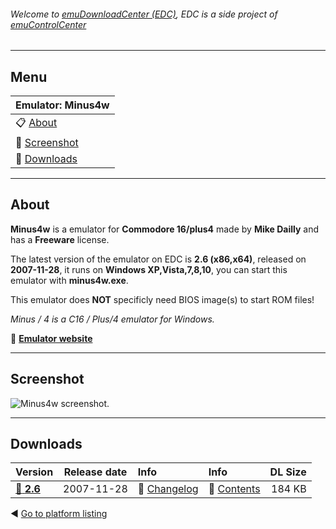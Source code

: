 ###### Welcome to [emuDownloadCenter (EDC)](https://github.com/PhoenixInteractiveNL/emuDownloadCenter/wiki/), EDC is a side project of [emuControlCenter](https://github.com/PhoenixInteractiveNL/emuControlCenter/wiki/)
***
## Menu
| **Emulator: Minus4w** |
|:---------|
| :clipboard: [About](#about) |
| :sunrise: [Screenshot](#screenshot) |
| :floppy_disk: [Downloads](#downloads) |
***
## About
**Minus4w** is a emulator for **Commodore 16/plus4** made by **Mike Dailly** and has a **Freeware** license.

The latest version of the emulator on EDC is **2.6 (x86,x64)**, released on **2007-11-28**, it runs on **Windows XP,Vista,7,8,10**, you can start this emulator with **minus4w.exe**.

This emulator does **NOT** specificly need BIOS image(s) to start ROM files!

_Minus / 4 is a C16 / Plus/4 emulator for Windows._

:link: [**Emulator website**](http://minus4.plus4.net)
***
## Screenshot
![](https://raw.githubusercontent.com/PhoenixInteractiveNL/emuDownloadCenter/master/hooks/minus4/screen.jpg "Minus4w screenshot.")
***
## Downloads
| Version  | Release date  | Info       | Info       | DL Size    |
|:---------|:-------------:|:-----------|:-----------|-----------:|
| [:floppy_disk: **2.6**](https://github.com/PhoenixInteractiveNL/edc-repo0002/raw/master/minus4/2.6.7z) | 2007-11-28 | :page_facing_up: [Changelog](https://github.com/PhoenixInteractiveNL/edc-repo0002/blob/master/minus4/2.6_changelog.txt) | :mag_right: [Contents](https://github.com/PhoenixInteractiveNL/edc-repo0002/blob/master/minus4/2.6_contents.txt) | 184 KB |

:arrow_backward: [Go to platform listing](https://github.com/PhoenixInteractiveNL/emuDownloadCenter/wiki/EDC-Platform-List)
